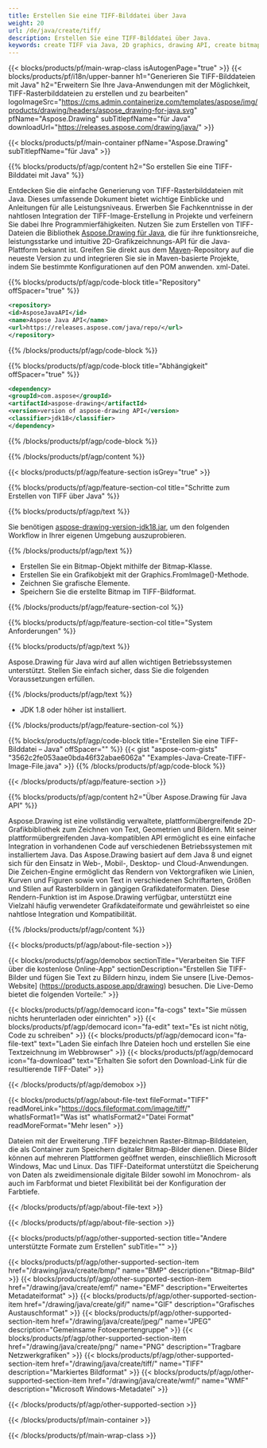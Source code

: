 ```yaml
---
title: Erstellen Sie eine TIFF-Bilddatei über Java
weight: 20
url: /de/java/create/tiff/
description: Erstellen Sie eine TIFF-Bilddatei über Java.
keywords: create TIFF via Java, 2D graphics, drawing API, create bitmap in Java, Drawing für Java, save bitmap, save TIFF image, cross-platform 2D graphic library, Bitmap class, vector graphics drawing, draw text, rendering raster images, TIFF image file
---
```


{{< blocks/products/pf/main-wrap-class isAutogenPage="true" >}}
{{< blocks/products/pf/i18n/upper-banner h1="Generieren Sie TIFF-Bilddateien mit Java" h2="Erweitern Sie Ihre Java-Anwendungen mit der Möglichkeit, TIFF-Rasterbilddateien zu erstellen und zu bearbeiten" logoImageSrc="https://cms.admin.containerize.com/templates/aspose/img/products/drawing/headers/aspose_drawing-for-java.svg" pfName="Aspose.Drawing" subTitlepfName="für Java" downloadUrl="https://releases.aspose.com/drawing/java/" >}}

{{< blocks/products/pf/main-container pfName="Aspose.Drawing" subTitlepfName="für Java" >}}


{{% blocks/products/pf/agp/content h2="So erstellen Sie eine TIFF-Bilddatei mit Java" %}}

Entdecken Sie die einfache Generierung von TIFF-Rasterbilddateien mit Java. Dieses umfassende Dokument bietet wichtige Einblicke und Anleitungen für alle Leistungsniveaus. Erwerben Sie Fachkenntnisse in der nahtlosen Integration der TIFF-Image-Erstellung in Projekte und verfeinern Sie dabei Ihre Programmierfähigkeiten. Nutzen Sie zum Erstellen von TIFF-Dateien die Bibliothek [Aspose.Drawing für Java](https://products.aspose.com/drawing/java), die für ihre funktionsreiche, leistungsstarke und intuitive 2D-Grafikzeichnungs-API für die Java-Plattform bekannt ist. Greifen Sie direkt aus dem [Maven](https://releases.aspose.com/java/repo/com/aspose/aspose-drawing/)-Repository auf die neueste Version zu und integrieren Sie sie in Maven-basierte Projekte, indem Sie bestimmte Konfigurationen auf den POM anwenden. xml-Datei.

{{% blocks/products/pf/agp/code-block title="Repository" offSpacer="true" %}}

```xml
<repository>
<id>AsposeJavaAPI</id>
<name>Aspose Java API</name>
<url>https://releases.aspose.com/java/repo/</url>
</repository>
```

{{% /blocks/products/pf/agp/code-block %}}

{{% blocks/products/pf/agp/code-block title="Abhängigkeit" offSpacer="true" %}}

```xml
<dependency>
<groupId>com.aspose</groupId>
<artifactId>aspose-drawing</artifactId>
<version>version of aspose-drawing API</version>
<classifier>jdk18</classifier>
</dependency>
```

{{% /blocks/products/pf/agp/code-block %}}

{{% /blocks/products/pf/agp/content %}}


{{< blocks/products/pf/agp/feature-section isGrey="true" >}}

{{% blocks/products/pf/agp/feature-section-col title="Schritte zum Erstellen von TIFF über Java" %}}

{{% blocks/products/pf/agp/text %}}

Sie benötigen [aspose-drawing-version-jdk18.jar](https://releases.aspose.com/drawing/java/), um den folgenden Workflow in Ihrer eigenen Umgebung auszuprobieren.

{{% /blocks/products/pf/agp/text %}}

+ Erstellen Sie ein Bitmap-Objekt mithilfe der Bitmap-Klasse.
+ Erstellen Sie ein Grafikobjekt mit der Graphics.FromImage()-Methode.
+ Zeichnen Sie grafische Elemente.
+ Speichern Sie die erstellte Bitmap im TIFF-Bildformat.

{{% /blocks/products/pf/agp/feature-section-col %}}

{{% blocks/products/pf/agp/feature-section-col title="System Anforderungen" %}}

{{% blocks/products/pf/agp/text %}}

Aspose.Drawing für Java wird auf allen wichtigen Betriebssystemen unterstützt. Stellen Sie einfach sicher, dass Sie die folgenden Voraussetzungen erfüllen.

{{% /blocks/products/pf/agp/text %}}

- JDK 1.8 oder höher ist installiert.

{{% /blocks/products/pf/agp/feature-section-col %}}

{{% blocks/products/pf/agp/code-block title="Erstellen Sie eine TIFF-Bilddatei – Java" offSpacer="" %}}
{{< gist "aspose-com-gists" "3562c2fe053aae0bda46f32abae6062a" "Examples-Java-Create-TIFF-Image-File.java" >}}
{{% /blocks/products/pf/agp/code-block %}}

{{< /blocks/products/pf/agp/feature-section >}}


<!-- aboutfile Starts -->

{{% blocks/products/pf/agp/content h2="Über Aspose.Drawing für Java API" %}}

Aspose.Drawing ist eine vollständig verwaltete, plattformübergreifende 2D-Grafikbibliothek zum Zeichnen von Text, Geometrien und Bildern. Mit seiner plattformübergreifenden Java-kompatiblen API ermöglicht es eine einfache Integration in vorhandenen Code auf verschiedenen Betriebssystemen mit installiertem Java. Das Aspose.Drawing basiert auf dem Java 8 und eignet sich für den Einsatz in Web-, Mobil-, Desktop- und Cloud-Anwendungen. Die Zeichen-Engine ermöglicht das Rendern von Vektorgrafiken wie Linien, Kurven und Figuren sowie von Text in verschiedenen Schriftarten, Größen und Stilen auf Rasterbildern in gängigen Grafikdateiformaten. Diese Rendern-Funktion ist im Aspose.Drawing verfügbar, unterstützt eine Vielzahl häufig verwendeter Grafikdateiformate und gewährleistet so eine nahtlose Integration und Kompatibilität.

{{% /blocks/products/pf/agp/content %}}


{{< blocks/products/pf/agp/about-file-section >}}

{{< blocks/products/pf/agp/demobox sectionTitle="Verarbeiten Sie TIFF über die kostenlose Online-App" sectionDescription="Erstellen Sie TIFF-Bilder und fügen Sie Text zu Bildern hinzu, indem Sie unsere [Live-Demos-Website] (https://products.aspose.app/drawing) besuchen. Die Live-Demo bietet die folgenden Vorteile:" >}}

{{< blocks/products/pf/agp/democard icon="fa-cogs" text="Sie müssen nichts herunterladen oder einrichten" >}}
{{< blocks/products/pf/agp/democard icon="fa-edit" text="Es ist nicht nötig, Code zu schreiben" >}}
{{< blocks/products/pf/agp/democard icon="fa-file-text" text="Laden Sie einfach Ihre Dateien hoch und erstellen Sie eine Textzeichnung im Webbrowser" >}}
{{< blocks/products/pf/agp/democard icon="fa-download" text="Erhalten Sie sofort den Download-Link für die resultierende TIFF-Datei" >}}

{{< /blocks/products/pf/agp/demobox >}}

{{< blocks/products/pf/agp/about-file-text fileFormat="TIFF" readMoreLink="https://docs.fileformat.com/image/tiff/" whatIsFormat1="Was ist" whatIsFormat2="Datei Format" readMoreFormat="Mehr lesen" >}}

Dateien mit der Erweiterung .TIFF bezeichnen Raster-Bitmap-Bilddateien, die als Container zum Speichern digitaler Bitmap-Bilder dienen. Diese Bilder können auf mehreren Plattformen geöffnet werden, einschließlich Microsoft Windows, Mac und Linux. Das TIFF-Dateiformat unterstützt die Speicherung von Daten als zweidimensionale digitale Bilder sowohl im Monochrom- als auch im Farbformat und bietet Flexibilität bei der Konfiguration der Farbtiefe.

{{< /blocks/products/pf/agp/about-file-text >}}

{{< /blocks/products/pf/agp/about-file-section >}}

<!-- aboutfile Ends -->


{{< blocks/products/pf/agp/other-supported-section title="Andere unterstützte Formate zum Erstellen" subTitle="" >}}

{{< blocks/products/pf/agp/other-supported-section-item href="/drawing/java/create/bmp/" name="BMP" description="Bitmap-Bild" >}}
{{< blocks/products/pf/agp/other-supported-section-item href="/drawing/java/create/emf/" name="EMF" description="Erweitertes Metadateiformat" >}}
{{< blocks/products/pf/agp/other-supported-section-item href="/drawing/java/create/gif/" name="GIF" description="Grafisches Austauschformat" >}}
{{< blocks/products/pf/agp/other-supported-section-item href="/drawing/java/create/jpeg/" name="JPEG" description="Gemeinsame Fotoexpertengruppe" >}}
{{< blocks/products/pf/agp/other-supported-section-item href="/drawing/java/create/png/" name="PNG" description="Tragbare Netzwerkgrafiken" >}}
{{< blocks/products/pf/agp/other-supported-section-item href="/drawing/java/create/tiff/" name="TIFF" description="Markiertes Bildformat" >}}
{{< blocks/products/pf/agp/other-supported-section-item href="/drawing/java/create/wmf/" name="WMF" description="Microsoft Windows-Metadatei" >}}


{{< /blocks/products/pf/agp/other-supported-section >}}

{{< /blocks/products/pf/main-container >}}

{{< /blocks/products/pf/main-wrap-class >}}
